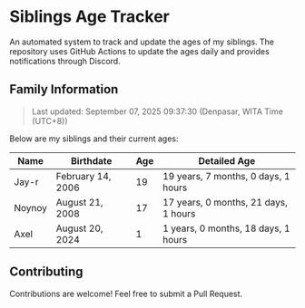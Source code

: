 # Siblings Age Tracker

An automated system to track and update the ages of my siblings. The repository uses GitHub Actions to update the ages daily and provides notifications through Discord.

## Family Information

> Last updated: September 07, 2025 09:37:30 (Denpasar, WITA Time (UTC+8))

Below are my siblings and their current ages:

| Name | Birthdate | Age | Detailed Age |
|------|-----------|-----|-------------|
| Jay-r | February 14, 2006 | 19 | 19 years, 7 months, 0 days, 1 hours |
| Noynoy | August 21, 2008 | 17 | 17 years, 0 months, 21 days, 1 hours |
| Axel | August 20, 2024 | 1 | 1 years, 0 months, 18 days, 1 hours |

## Contributing

Contributions are welcome! Feel free to submit a Pull Request.